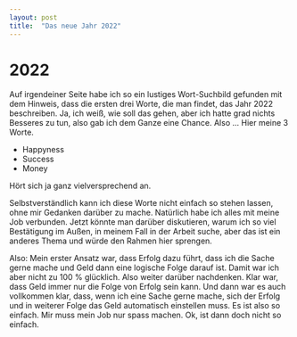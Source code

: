 ```yaml
---
layout: post
title:  "Das neue Jahr 2022"
---
```


# 2022

Auf irgendeiner Seite habe ich so ein lustiges Wort-Suchbild gefunden mit dem Hinweis, dass die ersten drei Worte, die man findet, das Jahr 2022 beschreiben. Ja, ich weiß, wie soll das gehen, aber ich hatte grad nichts Besseres zu tun, also gab ich dem Ganze eine Chance. Also ... Hier meine 3 Worte.

- Happyness
- Success
- Money

Hört sich ja ganz vielversprechend an.

Selbstverständlich kann ich diese Worte nicht einfach so stehen lassen, ohne mir Gedanken darüber zu mache. Natürlich habe ich alles mit meine Job verbunden. Jetzt könnte man darüber diskutieren, warum ich so viel Bestätigung im Außen, in meinem Fall in der Arbeit suche, aber das ist ein anderes Thema und würde den Rahmen hier sprengen.

Also: Mein erster Ansatz war, dass Erfolg dazu führt, dass ich die Sache gerne mache und Geld dann eine logische Folge darauf ist. Damit war ich aber nicht zu 100 % glücklich. Also weiter darüber nachdenken. Klar war, dass Geld immer nur die Folge von Erfolg sein kann. Und dann war es auch vollkommen klar, dass, wenn ich eine Sache gerne mache, sich der Erfolg und in weiterer Folge das Geld automatisch einstellen muss. Es ist also so einfach. Mir muss mein Job nur spass machen. Ok, ist dann doch nicht so einfach.